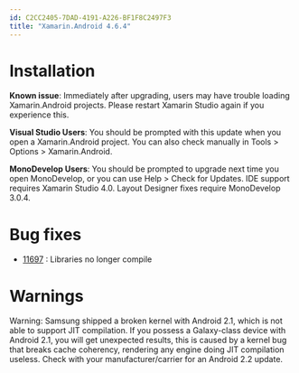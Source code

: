 ```yaml
---
id: C2CC2405-7DAD-4191-A226-BF1F8C2497F3
title: "Xamarin.Android 4.6.4"
---
```


# Installation

 **Known issue**: Immediately after upgrading, users may have
trouble loading Xamarin.Android projects. Please restart Xamarin Studio again
if you experience this.

 **Visual Studio Users**: You should be prompted with this update
when you open a Xamarin.Android project. You can also check manually in Tools
&gt; Options &gt; Xamarin.Android.

 **MonoDevelop Users**: You should be prompted to upgrade next
time you open MonoDevelop, or you can use Help &gt; Check for Updates.
IDE support requires Xamarin Studio 4.0.
Layout Designer fixes require MonoDevelop 3.0.4.

# Bug fixes

-   [11697](https://bugzilla.xamarin.com/show_bug.cgi?id=11697) : Libraries no longer compile 


# Warnings

Warning: Samsung shipped a broken kernel with Android 2.1, which is not able
to support JIT compilation. If you possess a Galaxy-class device with Android
2.1, you will get unexpected results, this is caused by a kernel bug that breaks
cache coherency, rendering any engine doing JIT compilation useless. Check with
your manufacturer/carrier for an Android 2.2 update.
